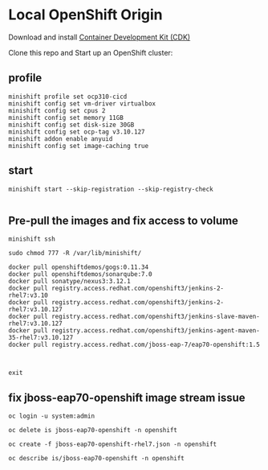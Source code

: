 # Local OpenShift Origin

Download and install [Container Development Kit (CDK)](https://developers.redhat.com/products/cdk/download/)

Clone this repo and Start up an OpenShift cluster:

## profile

```
minishift profile set ocp310-cicd
minishift config set vm-driver virtualbox
minishift config set cpus 2
minishift config set memory 11GB
minishift config set disk-size 30GB
minishift config set ocp-tag v3.10.127
minishift addon enable anyuid
minishift config set image-caching true

```
## start

```
minishift start --skip-registration --skip-registry-check


```

## Pre-pull the images and fix access to volume


```
minishift ssh

sudo chmod 777 -R /var/lib/minishift/

docker pull openshiftdemos/gogs:0.11.34
docker pull openshiftdemos/sonarqube:7.0
docker pull sonatype/nexus3:3.12.1
docker pull registry.access.redhat.com/openshift3/jenkins-2-rhel7:v3.10
docker pull registry.access.redhat.com/openshift3/jenkins-2-rhel7:v3.10.127
docker pull registry.access.redhat.com/openshift3/jenkins-slave-maven-rhel7:v3.10.127
docker pull registry.access.redhat.com/openshift3/jenkins-agent-maven-35-rhel7:v3.10.127
docker pull registry.access.redhat.com/jboss-eap-7/eap70-openshift:1.5



exit

```

## fix jboss-eap70-openshift image stream issue

```
oc login -u system:admin

oc delete is jboss-eap70-openshift -n openshift

oc create -f jboss-eap70-openshift-rhel7.json -n openshift

oc describe is/jboss-eap70-openshift -n openshift
```